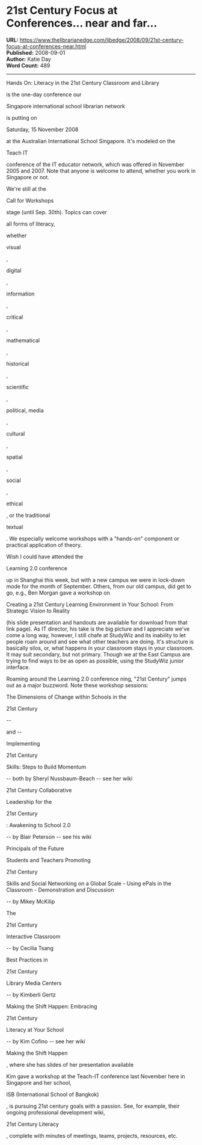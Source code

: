 # 21st Century Focus at Conferences... near and far...

**URL:** https://www.thelibrarianedge.com/libedge/2008/09/21st-century-focus-at-conferences-near.html  
**Published:** 2008-09-01  
**Author:** Katie Day  
**Word Count:** 489

---

Hands On: Literacy in the 21st Century Classroom and Library

is the one-day conference our

Singapore international school librarian network

is putting on

Saturday, 15 November 2008

at the Australian International School Singapore.   It's modeled on the

Teach IT

conference of the IT educator network, which was offered in November 2005 and 2007.  Note that anyone is welcome to attend, whether you work in Singapore or not.

We're still at the

Call for Workshops

stage (until Sep. 30th).   Topics can cover

all forms of literacy,

whether

visual

,

digital

,

information

,

critical

,

mathematical

,

historical

,

scientific

,

political, media

,

cultural

,

spatial

,

social

,

ethical

, or the traditional

textual

. We especially welcome workshops with a "hands-on" component or practical application of theory.

Wish I could have attended the

Learning 2.0 conference

up in Shanghai this week, but with a new campus we were in lock-down mode for the month of September.  Others, from our old campus, did get to go, e.g., Ben Morgan gave a workshop on

Creating a 21st Century Learning Environment in Your School: From Strategic Vision to Reality

(his slide presentation and handouts are available for download from that link page).  As IT director, his take is the big picture and I appreciate we've come a long way, however, I still chafe at StudyWiz and its inability to let people roam around and see what other teachers are doing.  It's structure is basically silos, or, what happens in your classroom stays in your classroom.  It may suit secondary, but not primary.  Though we at the East Campus are trying to find ways to be as open as possible, using the StudyWiz junior interface.

Roaming around the Learning 2.0 conference ning,  "21st Century" jumps out as a major buzzword.  Note these workshop sessions:

The Dimensions of Change within Schools in the

21st Century

--

and --

Implementing

21st Century

Skills: Steps to Build Momentum

-- both by Sheryl Nussbaum-Beach -- see her wiki

21st Century Collaborative

Leadership for the

21st Century

: Awakening to School 2.0

-- by Blair Peterson -- see his wiki

Principals of the Future

Students and Teachers Promoting

21st Century

Skills and Social Networking on a Global Scale - Using ePals in the Classroom - Demonstration and Discussion

-- by Mikey McKilip

The

21st Century

Interactive Classroom

-- by Cecilia Tsang

Best Practices in

21st Century

Library Media Centers

-- by Kimberli Gertz

Making the Shift Happen: Embracing

21st Century

Literacy at Your School

-- by Kim Cofino -- see her wiki

Making the Shift Happen

, where she has slides of her presentation available

Kim gave a workshop at the Teach-IT conference last November here in Singapore and her school,

ISB (International School of Bangkok)

, is pursuing 21st century goals with a passion.  See, for example, their ongoing professional development wiki,

21st Century Literacy

, complete with minutes of meetings, teams, projects, resources, etc.
